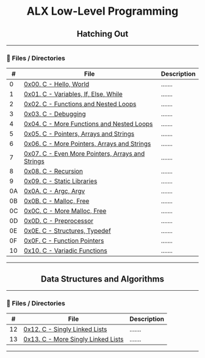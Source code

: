 <h1 align="center">ALX Low-Level Programming </h1>

<h2 align="center">Hatching Out </h2>

---

### :file_folder: Files / Directories 

#|File|Description
------|------|------
0|[0x00. C - Hello, World ](./0x00-hello_world)|.......
1|[0x01. C - Variables, If, Else, While](./0x01-variables_if_else_while)|.......
2|[0x02. C - Functions and Nested Loops ](./0x02-functions_nested_loops)|.......
3|[0x03. C - Debugging ](./0x03_debugging )|.......
4|[0x04. C - More Functions and Nested Loops ](./0x04-more_functions_nested_loops)|.......
5|[0x05. C - Pointers, Arrays and Strings ](./0x05-pointers_arrays_strings)|.......
6|[0x06. C - More Pointers, Arrays and Strings ](./0x06-pointers_arrays_strings)|.......
7|[0x07. C - Even More Pointers, Arrays and Strings](./0x07-pointers_arrays_strings)|.......
8|[0x08. C - Recursion ](./0x08-recursion)|.......
9|[0x09. C - Static Libraries ](./0x09-static_libraries)|.......
0A|[0x0A. C - Argc, Argv ](./0x0A-argc_argv)|.......
0B|[0x0B. C - Malloc, Free ](./0x0B-malloc_free)|.......
0C|[0x0C. C - More Malloc, Free](./0x0C-more_malloc_free)|.......
0D|[0x0D. C - Preprocessor ](./0x0D-preprocessor)|.......
0E|[0x0E. C - Structures, Typedef](./0x0E-structures_typedef)|.......
0F|[0x0F. C - Function Pointers ](./0x0F-function_pointers)|.......
10|[0x10. C - Variadic Functions ](./0x10-variadic_functions)|.......
---

<h2 align="center">Data Structures and Algorithms </h2>

---

### :file_folder: Files / Directories 

#|File|Description
---|-------------------------------|------
12|[0x12. C - Singly Linked Lists ](./0x12-singly_linked_lists)|.......
13|[0x13. C - More Singly Linked Lists](./0x13-more_singly_linked_lists)|.......
---
